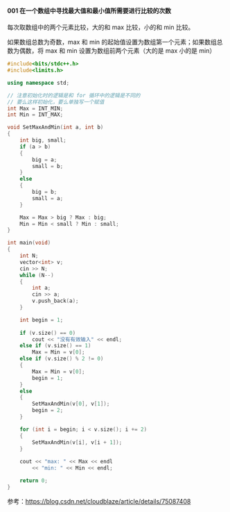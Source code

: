 #### 001 在一个数组中寻找最大值和最小值所需要进行比较的次数

每次取数组中的两个元素比较，大的和 max 比较，小的和 min 比较。

如果数组总数为奇数，max 和 min 的起始值设置为数组第一个元素；如果数组总数为偶数，将 max 和 min 设置为数组前两个元素（大的是 max 小的是 min）

```cpp
#include<bits/stdc++.h>
#include<limits.h>

using namespace std;

// 注意初始化时的逻辑是和 for 循环中的逻辑是不同的
// 要么这样初始化，要么单独写一个赋值
int Max = INT_MIN;
int Min = INT_MAX;

void SetMaxAndMin(int a, int b)
{
	int big, small;
	if (a > b)
	{
		big = a;
		small = b;
	}
	else
	{
		big = b;
		small = a;
	}

	Max = Max > big ? Max : big;
	Min = Min < small ? Min : small;
}

int main(void)
{
	int N;
	vector<int> v;
	cin >> N;
	while (N--)
	{
		int a;
		cin >> a;
		v.push_back(a);
	}

	int begin = 1;
	
	if (v.size() == 0)
		cout << "没有有效输入" << endl;
	else if (v.size() == 1)
		Max = Min = v[0];
	else if (v.size() % 2 != 0)
	{
		Max = Min = v[0];
		begin = 1;
	}
	else
	{
		SetMaxAndMin(v[0], v[1]);
		begin = 2;
	}

	for (int i = begin; i < v.size(); i += 2)
	{
		SetMaxAndMin(v[i], v[i + 1]);
	}
	
	cout << "max: " << Max << endl
		<< "min: " << Min << endl;

	return 0;
}
```

参考：https://blog.csdn.net/cloudblaze/article/details/75087408